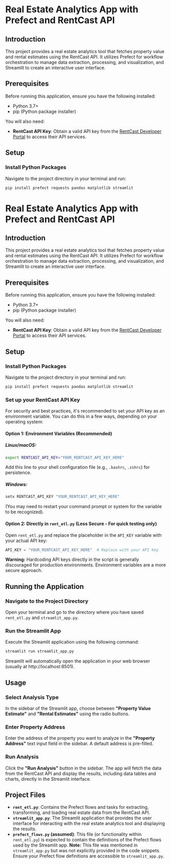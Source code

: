 # Real Estate Analytics App with Prefect and RentCast API

## Introduction
This project provides a real estate analytics tool that fetches property value and rental estimates using the RentCast API. It utilizes Prefect for workflow orchestration to manage data extraction, processing, and visualization, and Streamlit to create an interactive user interface.

## Prerequisites
Before running this application, ensure you have the following installed:

- Python 3.7+
- pip (Python package installer)

You will also need:

- **RentCast API Key**: Obtain a valid API key from the [RentCast Developer Portal](https://www.rentcast.io/developers) to access their API services.

## Setup
### Install Python Packages
Navigate to the project directory in your terminal and run:

```bash
pip install prefect requests pandas matplotlib streamlit
```
# Real Estate Analytics App with Prefect and RentCast API

## Introduction
This project provides a real estate analytics tool that fetches property value and rental estimates using the RentCast API. It utilizes Prefect for workflow orchestration to manage data extraction, processing, and visualization, and Streamlit to create an interactive user interface.

## Prerequisites
Before running this application, ensure you have the following installed:

- Python 3.7+
- pip (Python package installer)

You will also need:

- **RentCast API Key**: Obtain a valid API key from the [RentCast Developer Portal](https://www.rentcast.io/developers) to access their API services.

## Setup
### Install Python Packages
Navigate to the project directory in your terminal and run:

```bash
pip install prefect requests pandas matplotlib streamlit
```

### Set up your RentCast API Key
For security and best practices, it's recommended to set your API key as an environment variable. You can do this in a few ways, depending on your operating system:

#### Option 1: Environment Variables (Recommended)
##### Linux/macOS:
```bash
export RENTCAST_API_KEY="YOUR_RENTCAST_API_KEY_HERE"
```
Add this line to your shell configuration file (e.g., `.bashrc`, `.zshrc`) for persistence.

##### Windows:
```bash
setx RENTCAST_API_KEY "YOUR_RENTCAST_API_KEY_HERE"
```
(You may need to restart your command prompt or system for the variable to be recognized).

#### Option 2: Directly in `rent_etl.py` (Less Secure - For quick testing only)
Open `rent_etl.py` and replace the placeholder in the `API_KEY` variable with your actual API key:

```python
API_KEY = "YOUR_RENTCAST_API_KEY_HERE"  # Replace with your API key
```
**Warning:** Hardcoding API keys directly in the script is generally discouraged for production environments. Environment variables are a more secure approach.

## Running the Application
### Navigate to the Project Directory
Open your terminal and go to the directory where you have saved `rent_etl.py` and `streamlit_app.py`.

### Run the Streamlit App
Execute the Streamlit application using the following command:

```bash
streamlit run streamlit_app.py
```
Streamlit will automatically open the application in your web browser (usually at http://localhost:8501).

## Usage
### Select Analysis Type
In the sidebar of the Streamlit app, choose between **"Property Value Estimate"** and **"Rental Estimates"** using the radio buttons.

### Enter Property Address
Enter the address of the property you want to analyze in the **"Property Address"** text input field in the sidebar. A default address is pre-filled.

### Run Analysis
Click the **"Run Analysis"** button in the sidebar. The app will fetch the data from the RentCast API and display the results, including data tables and charts, directly in the Streamlit interface.

## Project Files
- **`rent_etl.py`**: Contains the Prefect flows and tasks for extracting, transforming, and loading real estate data from the RentCast API.
- **`streamlit_app.py`**: The Streamlit application that provides the user interface for interacting with the real estate analytics tool and displaying the results.
- **`prefect_flows.py` (assumed)**: This file (or functionality within `rent_etl.py`) is expected to contain the definitions of the Prefect flows used by the Streamlit app. **Note:** This file was mentioned in `streamlit_app.py` but was not explicitly provided in the code snippets. Ensure your Prefect flow definitions are accessible to `streamlit_app.py`.

